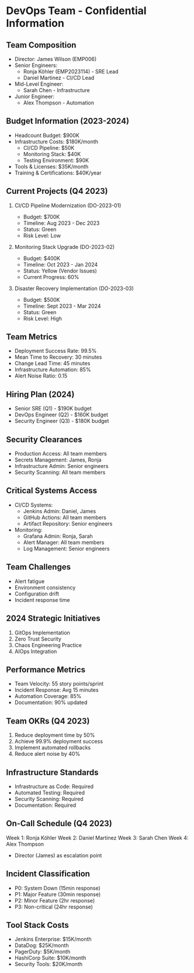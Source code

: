 # DevOps Team - Confidential Information

## Team Composition
- Director: James Wilson (EMP006)
- Senior Engineers:
  * Ronja Köhler (EMP2023114) - SRE Lead
  * Daniel Martinez - CI/CD Lead
- Mid-Level Engineer:
  * Sarah Chen - Infrastructure
- Junior Engineer:
  * Alex Thompson - Automation

## Budget Information (2023-2024)
- Headcount Budget: $900K
- Infrastructure Costs: $180K/month
  * CI/CD Pipeline: $50K
  * Monitoring Stack: $40K
  * Testing Environment: $90K
- Tools & Licenses: $35K/month
- Training & Certifications: $40K/year

## Current Projects (Q4 2023)
1. CI/CD Pipeline Modernization (DO-2023-01)
   - Budget: $700K
   - Timeline: Aug 2023 - Dec 2023
   - Status: Green
   - Risk Level: Low

2. Monitoring Stack Upgrade (DO-2023-02)
   - Budget: $400K
   - Timeline: Oct 2023 - Jan 2024
   - Status: Yellow (Vendor Issues)
   - Current Progress: 60%

3. Disaster Recovery Implementation (DO-2023-03)
   - Budget: $500K
   - Timeline: Sept 2023 - Mar 2024
   - Status: Green
   - Risk Level: High

## Team Metrics
- Deployment Success Rate: 99.5%
- Mean Time to Recovery: 30 minutes
- Change Lead Time: 45 minutes
- Infrastructure Automation: 85%
- Alert Noise Ratio: 0.15

## Hiring Plan (2024)
- Senior SRE (Q1) - $190K budget
- DevOps Engineer (Q2) - $160K budget
- Security Engineer (Q3) - $180K budget

## Security Clearances
- Production Access: All team members
- Secrets Management: James, Ronja
- Infrastructure Admin: Senior engineers
- Security Scanning: All team members

## Critical Systems Access
- CI/CD Systems:
  * Jenkins Admin: Daniel, James
  * GitHub Actions: All team members
  * Artifact Repository: Senior engineers
- Monitoring:
  * Grafana Admin: Ronja, Sarah
  * Alert Manager: All team members
  * Log Management: Senior engineers

## Team Challenges
- Alert fatigue
- Environment consistency
- Configuration drift
- Incident response time

## 2024 Strategic Initiatives
1. GitOps Implementation
2. Zero Trust Security
3. Chaos Engineering Practice
4. AIOps Integration

## Performance Metrics
- Team Velocity: 55 story points/sprint
- Incident Response: Avg 15 minutes
- Automation Coverage: 85%
- Documentation: 90% updated

## Team OKRs (Q4 2023)
1. Reduce deployment time by 50%
2. Achieve 99.9% deployment success
3. Implement automated rollbacks
4. Reduce alert noise by 40%

## Infrastructure Standards
- Infrastructure as Code: Required
- Automated Testing: Required
- Security Scanning: Required
- Documentation: Required

## On-Call Schedule (Q4 2023)
Week 1: Ronja Köhler
Week 2: Daniel Martinez
Week 3: Sarah Chen
Week 4: Alex Thompson
* Director (James) as escalation point

## Incident Classification
- P0: System Down (15min response)
- P1: Major Feature (30min response)
- P2: Minor Feature (2hr response)
- P3: Non-critical (24hr response)

## Tool Stack Costs
- Jenkins Enterprise: $15K/month
- DataDog: $25K/month
- PagerDuty: $5K/month
- HashiCorp Suite: $10K/month
- Security Tools: $20K/month 
